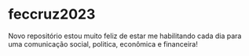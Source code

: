 # feccruz2023
Novo repositório estou muito feliz de estar me habilitando cada dia para uma comunicação social, politica, econômica e financeira!
